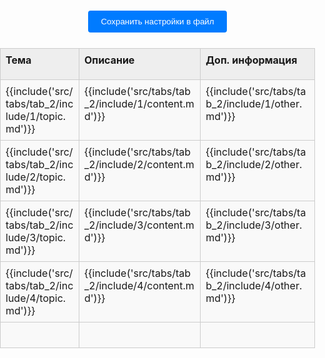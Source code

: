 <style>
:root {
    --content-max-width: 97%;
}

/* Базовые сбросы и контейнеры */
html, body {
    margin: 0;
    padding: 0;
    width: 100%;
    height: 100%;
}

.container {
    width: 100%;
    box-sizing: border-box;
    margin: 0;
    padding: 0;
}

/* Навигация (если используется) */
.nav-chapters {
    min-width: 20px;
}

/* Стили таблицы - ОБНОВЛЕНО */
.data-table {
    width: 100%;
    border-collapse: collapse;
    margin: 20px auto;
    table-layout: fixed;
}

.data-table col:nth-child(1) { width: 200px; }
.data-table col:nth-child(2) { width: 300px; }
.data-table col:nth-child(3) { width: 250px; }

/* Общие стили ячеек - ОБНОВЛЕНО */
.data-table tr {
    height: auto; /* Автоматическая высота строки */
}

.data-table td, .data-table th {
    border: 1px solid #ccc;
    position: relative;
    padding: 0;
    vertical-align: top;
    background-color: #f9f9f9; /* Фон по умолчанию для всей ячейки */
    height: auto;
}

/* Стили заголовков */
.data-table th {
    background-color: #eeeeee;
    font-weight: bold;
    height: 50px; /* Фиксированная высота для заголовков */
}

/* Контейнер содержимого ячейки - ОБНОВЛЕНО */
.data-table .cell-content {
    display: block;
    width: 100%;
    min-height: 40px;
    padding: 8px;
    box-sizing: border-box;
    background-color: transparent; /* Делаем внутренний div прозрачным */
    text-align: left;
    outline: none;
}

/* Редактируемые ячейки */
.data-table td .cell-content[contenteditable="true"] {
    background-color: #f9f9f9;
    word-wrap: break-word;
    overflow-wrap: anywhere;
}

.data-table td .cell-content[contenteditable="true"]:focus {
    background-color: #fff;
    box-shadow: 0 0 5px rgba(0,123,255,0.5);
}

/* Панель управления */
.controls {
    text-align: center;
    margin: 20px;
}

.controls button {
    margin: 5px;
    padding: 10px 20px;
    background-color: #007bff;
    color: white;
    border: none;
    border-radius: 4px;
    cursor: pointer;
}

.controls button:hover {
    background-color: #0056b3;
}

.file-input {
    margin: 10px;
}

/* Настройки таблицы */
.settings-trigger {
    position: absolute;
    top: 0;
    right: 0;
    width: 20px;
    height: 20px;
    cursor: pointer;
    z-index: 10;
    border-radius: 0 0 0 8px;
}

.settings-trigger:hover {
    background-color: rgba(0,123,255,0.1);
}

.settings-menu {
    display: none;
    position: absolute;
    top: 20px;
    right: 2px;
    background: #fff;
    border: 1px solid #ccc;
    padding: 4px;
    border-radius: 4px;
    white-space: nowrap;
    box-shadow: 0 2px 5px rgba(0,0,0,0.2);
    z-index: 100;
    font-size: 12px;
}

.show-settings .settings-menu {
    display: flex;
    gap: 8px;
    align-items: center;
}

.settings-menu label {
    display: flex;
    align-items: center;
    gap: 4px;
}

.settings-menu input[type="number"],
.settings-menu select,
.settings-menu input[type="color"] {
    width: 50px;
    font-size: 12px;
}

/* Ресайзер колонок */
.column-resizer {
    position: absolute;
    top: 0;
    right: -2px;
    width: 4px;
    height: 100%;
    cursor: col-resize;
    background: transparent;
    z-index: 5;
}

.column-resizer:hover {
    background: rgba(0,123,255,0.3);
}

/* Стили для блоков кода */
.data-table .cell-content pre {
    margin: 0;
    padding: 0px;
    background:rgb(245, 245, 245);
    border-radius: 4px;
    overflow-x: auto;
}

.data-table .cell-content code {
    font-family: Consolas, Monaco, 'Andale Mono', monospace;
    font-size: 0.9em;
}

#status {
    position: fixed;
    bottom: 20px;
    left: 50%;
    transform: translateX(-50%);
    padding: 10px 20px;
    background: rgba(0,0,0,0.7);
    color: white;
    border-radius: 5px;
    z-index: 1000;
    opacity: 1;
    transition: opacity 0.3s;
}
</style>
<div class="container">
    <div class="controls">
        <button id="saveSettingsBtn">Сохранить настройки в файл</button>
    </div>
    <table class="data-table" id="dataTable">
        <colgroup>
            <col id="tab_2_col-0">
            <col id="tab_2_col-1">
            <col id="tab_2_col-2">
        </colgroup>
        <thead>
            <tr id="tab_2_header_row">
                <th id="tab_2_header_topic"><div class="cell-content" contenteditable="true">Тема</div></th>
                <th id="tab_2_header_content"><div class="cell-content" contenteditable="true">Описание</div></th>
                <th id="tab_2_header_other"><div class="cell-content" contenteditable="true">Доп. информация</div></th>
            </tr>
        </thead>
        <tbody>
            <tr id="tab_2_1">
                <td id="tab_2_1_topic"><div class="cell-content" contenteditable="true">{{include('src/tabs/tab_2/include/1/topic.md')}}</div></td>
                <td id="tab_2_1_content"><div class="cell-content" contenteditable="true">{{include('src/tabs/tab_2/include/1/content.md')}}</div></td>
                <td id="tab_2_1_other"><div class="cell-content" contenteditable="true">{{include('src/tabs/tab_2/include/1/other.md')}}</div></td>
            </tr>
            <tr id="tab_2_2">
                <td id="tab_2_2_topic"><div class="cell-content" contenteditable="true">{{include('src/tabs/tab_2/include/2/topic.md')}}</div></td>
                <td id="tab_2_2_content"><div class="cell-content" contenteditable="true">{{include('src/tabs/tab_2/include/2/content.md')}}</div></td>
                <td id="tab_2_2_other"><div class="cell-content" contenteditable="true">{{include('src/tabs/tab_2/include/2/other.md')}}</div></td>
            </tr>
            <tr id="tab_2_3">
                <td id="tab_2_3_topic"><div class="cell-content" contenteditable="true">{{include('src/tabs/tab_2/include/3/topic.md')}}</div></td>
                <td id="tab_2_3_content"><div class="cell-content" contenteditable="true">{{include('src/tabs/tab_2/include/3/content.md')}}</div></td>
                <td id="tab_2_3_other"><div class="cell-content" contenteditable="true">{{include('src/tabs/tab_2/include/3/other.md')}}</div></td>
            </tr>
            <tr id="tab_2_4">
                <td id="tab_2_4_topic"><div class="cell-content" contenteditable="true">{{include('src/tabs/tab_2/include/4/topic.md')}}</div></td>
                <td id="tab_2_4_content"><div class="cell-content" contenteditable="true">{{include('src/tabs/tab_2/include/4/content.md')}}</div></td>
                <td id="tab_2_4_other"><div class="cell-content" contenteditable="true">{{include('src/tabs/tab_2/include/4/other.md')}}</div></td>
            </tr>
            <tr id="tab_2_5">
                <td id="tab_2_5_topic"><div class="cell-content" contenteditable="true"></div></td>
                <td id="tab_2_5_content"><div class="cell-content" contenteditable="true"></div></td>
                <td id="tab_2_5_other"><div class="cell-content" contenteditable="true"></div></td>
            </tr>         
        </tbody>
    </table>
    <div class="status" id="tab_2_status"></div>
</div>

<script>
// Глобальные переменные
const currentTabId = 'tab_2'; // Идентификатор текущей вкладки
let tableSettings = null;     // Хранилище настроек таблицы
let contentStore = {};       // Хранилище содержимого ячеек (ДОБАВЛЕНО)

// Инициализация при загрузке страницы
window.addEventListener('DOMContentLoaded', async () => {
    try {
        // 1. Загружаем настройки из файла
        await loadSettingsFromFile();
        
        // 2. Инициализируем хранилище контента (ДОБАВЛЕНО)
        initContentStore();
        
        // 3. Инициализируем таблицу
        initTableSettings();
        
        showFeedback("Таблица готова к работе");
    } catch (error) {
        console.error("Ошибка инициализации:", error);
        showFeedback("Ошибка загрузки таблицы", true);
    }
});

// Инициализация хранилища контента (НОВАЯ ФУНКЦИЯ)
function initContentStore() {
    contentStore = window.indexstore?.contentStore || {};
    if (!contentStore[currentTabId]) {
        contentStore[currentTabId] = {};
    }
}

// Функция инициализации таблицы с учетом идентификаторов вкладки
function initTableSettings() {
    const cells = document.querySelectorAll('.data-table td, .data-table th');
    
    cells.forEach((cell) => {
        if (cell.tagName === 'TH' && !cell.querySelector('.cell-content')) {
            const contentWrapper = document.createElement('div');
            contentWrapper.className = 'cell-content';
            contentWrapper.contentEditable = true;
            contentWrapper.innerHTML = cell.innerHTML;
            cell.innerHTML = '';
            cell.appendChild(contentWrapper);
        }
        
        // Добавляем обработчики для ячеек с контентом (ДОБАВЛЕНО)
        if (cell.tagName === 'TD') {
            const contentWrapper = cell.querySelector('.cell-content') || cell;
            const cellId = getCellId(cell);
            
            // Восстанавливаем сохраненный контент
            if (contentStore[currentTabId]?.[cellId] !== undefined) {
                contentWrapper.innerHTML = contentStore[currentTabId][cellId];
            }
            
            // Обработчик изменений
            contentWrapper.addEventListener('input', (e) => {
                updateCellContent(cell, e.target.innerHTML);
            });
        }
        
        const trigger = document.createElement('div');
        trigger.className = 'settings-trigger';

        const menu = document.createElement('div');
        menu.className = 'settings-menu';
        
        const isHeader = cell.tagName === 'TH';
        const columnIndex = cell.cellIndex;
        const contentWrapper = cell.querySelector('.cell-content');
        
        let menuHTML = `
            <label>F: <input type="number" class="font-size" value="14" min="8" max="24"></label>
            <label>B: <input type="color" class="bg-color" value="${rgbToHex(getComputedStyle(cell).backgroundColor) || '#f9f9f9'}"></label>
            <label>T:
                <select class="content-type">
                    <option value="text">text</option>
                    <option value="code">code</option>
                    <option value="html">HTML</option>
                </select>
            </label>
        `;
        
        if (isHeader) {
            const currentWidth = getColumnWidth(columnIndex);
            menuHTML += `<label>W: <input type="number" class="column-width" value="${currentWidth}" min="50" max="800"></label>`;
        }
        
        menuHTML += `<label>H: <input type="number" class="row-height" placeholder="auto" min="30" max="1000"></label>`;

        menu.innerHTML = menuHTML;

        setupMenuEvents(cell, menu, contentWrapper);
        setupIconClick(cell, trigger);

        cell.appendChild(trigger);
        cell.appendChild(menu);
    });

    setupGlobalClick();
    applyCurrentSettings();
}

// Функция для получения чистого содержимого ячейки
function getCleanCellContent(cellId) {
    const cell = document.getElementById(`${currentTabId}_${cellId}`);
    if (!cell) return '';
    
    // Клонируем элемент, чтобы не повредить оригинал
    const clone = cell.cloneNode(true);
    
    // Удаляем меню настроек
    const menu = clone.querySelector('.settings-menu');
    if (menu) menu.remove();
    
    // Удаляем триггер настроек
    const trigger = clone.querySelector('.settings-trigger');
    if (trigger) trigger.remove();
    
    // Получаем чистый текст
    return clone.textContent.trim();
}

// Обновление содержимого ячейки  
function updateCellContent(cell, content) {
    const cellId = getCellId(cell);
    contentStore[currentTabId][cellId] = getCleanCellContent(cellId);
   
    console.log(`Content updated for ${cellId}:`, contentStore[currentTabId][cellId]);
    //console.log(document.getElementById(`${currentTabId}_${cellId}`).textContent);
}

 

// Получение ID ячейки  
function getCellId(cell) {
    const rowId = cell.parentElement.id.replace(`${currentTabId}_`, '');
    const cellType = getCellType(cell.cellIndex);
    return `${rowId}_${cellType}`;
}

// Определяем тип ячейки по индексу
function getCellType(cellIndex) {
    const types = ['topic', 'content', 'other'];
    return types[cellIndex] || cellIndex;
}

// Сохранение всех данных 
document.getElementById('saveSettingsBtn').addEventListener('click', function() {
    console.log('Save button clicked');
    // Обновляем contentStore перед сохранением
    Object.keys(contentStore[currentTabId]).forEach(cellId => {
        contentStore[currentTabId][cellId] = getCleanCellContent(cellId);
    });

    // Сохраняем в indexstore
    window.indexstore = window.indexstore || {};
    window.indexstore.contentStore = contentStore;
    
    saveSettingsToFile().then(() => {
        console.log('Settings saved successfully');
        console.log('Current content:', JSON.stringify(contentStore, null, 2));
        showFeedback("Все данные сохранены");
    }).catch(error => {
        console.error('Save error:', error);
        showFeedback("Ошибка сохранения", true);
    });
});

 

function applyCurrentSettings() {
    if (!tableSettings) return;

    try {
        const settings = JSON.parse(tableSettings);
        
        if (settings.columns) {
            settings.columns.forEach((col, index) => {
                if (col.width) {
                    setColumnWidth(index, col.width);
                }
            });
        }
        
        if (settings.cells) {
            document.querySelectorAll('.data-table th').forEach((th) => {
                const cellId = `${currentTabId}_header_${getCellType(th.cellIndex)}`;
                if (settings.cells[cellId]) {
                    applyCellSettings(th, settings.cells[cellId]);
                }
            });
            
            document.querySelectorAll('.data-table td').forEach((td) => {
                const rowId = td.parentElement.id.replace(`${currentTabId}_`, '');
                if (!rowId) return;
                
                const cellId = `${currentTabId}_${rowId}_${getCellType(td.cellIndex)}`;
                if (settings.cells[cellId]) {
                    applyCellSettings(td, settings.cells[cellId]);
                }
            });
        }
    } catch (error) {
        console.error("Ошибка применения настроек:", error);
    }
}

function applyCellSettings(cell, settings) {
    const content = cell.querySelector('.cell-content') || cell;
    
    if (settings.fontSize) content.style.fontSize = settings.fontSize;
    if (settings.backgroundColor) cell.style.backgroundColor = settings.backgroundColor;
    
    if (settings.rowHeight && settings.rowHeight !== 'auto') {
        cell.parentElement.style.height = settings.rowHeight;
        cell.parentElement.dataset.fixedHeight = "true";
    }
    
    const menu = cell.querySelector('.settings-menu');
    if (menu) {
        menu.querySelector('.font-size').value = parseInt(settings.fontSize) || 14;
        if (settings.backgroundColor) {
            menu.querySelector('.bg-color').value = settings.backgroundColor;
        }
        
        const columnWidthInput = menu.querySelector('.column-width');
        if (columnWidthInput && settings.width) {
            columnWidthInput.value = settings.width;
        }
        
        const rowHeightInput = menu.querySelector('.row-height');
        if (rowHeightInput) {
            rowHeightInput.value = settings.rowHeight ? parseInt(settings.rowHeight) : '';
        }
        
        const contentTypeSelect = menu.querySelector('.content-type');
        if (contentTypeSelect && settings.contentType) {
            contentTypeSelect.value = settings.contentType;
        }
    }
}

async function loadSettingsFromFile() {
    console.log('Loading settings from file...');
    try {
        const response = await fetch('/config/table-settings.json');
        if (!response.ok) throw new Error("Файл настроек не найден");
        
        tableSettings = await response.text();
        console.log('Settings loaded');
    } catch (error) {
        console.warn("Используются настройки по умолчанию:", error);
        showFeedback("Ошибка загрузки настроек", true);
        initDefaultSettings();
    }
}

function initDefaultSettings() {
    const defaultSettings = {
        columns: [
            { width: 200 },
            { width: 300 },
            { width: 250 }
        ],
        cells: {
            [`${currentTabId}_header_topic`]: {
                fontSize: "16px",
                backgroundColor: "#f0f0f0",
                contentType: "text",
                width: 200
            },
            [`${currentTabId}_header_content`]: {
                fontSize: "16px",
                backgroundColor: "#f0f0f0",
                contentType: "text",
                width: 300
            },
            [`${currentTabId}_header_other`]: {
                fontSize: "16px",
                backgroundColor: "#f0f0f0",
                contentType: "text",
                width: 250
            }
        }
    };
    tableSettings = JSON.stringify(defaultSettings);
}

async function saveSettingsToFile() {
    try {
        const settings = {
            columns: [],
            cells: {}
        };
        
        for (let i = 0; i < 3; i++) {
            settings.columns.push({
                width: getColumnWidth(i)
            });
        }
        
        document.querySelectorAll('.data-table th').forEach((th) => {
            const cellType = getCellType(th.cellIndex);
            const cellId = `${currentTabId}_header_${cellType}`;
            
            const menu = th.querySelector('.settings-menu');
            if (menu) {
                settings.cells[cellId] = {
                    fontSize: th.querySelector('.cell-content').style.fontSize || "",
                    backgroundColor: th.style.backgroundColor || "",
                    rowHeight: th.parentElement.style.height || "auto",
                    contentType: menu.querySelector('.content-type').value || "text",
                    width: menu.querySelector('.column-width')?.value || null
                };
            }
        });
        
        document.querySelectorAll('.data-table td').forEach((td) => {
            const rowId = td.parentElement.id.replace(`${currentTabId}_`, '');
            const cellType = getCellType(td.cellIndex);
            const cellId = `${currentTabId}_${rowId}_${cellType}`;
            
            const menu = td.querySelector('.settings-menu');
            if (menu) {
                settings.cells[cellId] = {
                    fontSize: td.querySelector('.cell-content').style.fontSize || "",
                    backgroundColor: td.style.backgroundColor || "",
                    rowHeight: td.parentElement.style.height || "auto",
                    contentType: menu.querySelector('.content-type').value || "text"
                };
            }
        });
        
        tableSettings = JSON.stringify(settings);
        console.log("Настройки для сохранения:", tableSettings);

        const response = await fetch('/save-table-settings', {
            method: 'POST',
            headers: { 'Content-Type': 'application/json' },
            body: tableSettings
        });
        
        if (!response.ok) throw new Error("Ошибка сохранения");
        
        showFeedback("Настройки сохранены");
    } catch (error) {
        console.error("Ошибка сохранения:", error);
        showFeedback("Ошибка сохранения", true);
    }
}

function rgbToHex(rgb) {
    if (rgb.startsWith('#')) return rgb;
    const result = /^rgba?\((\d+),\s*(\d+),\s*(\d+)(?:,\s*\d+\.?\d*)?\)$/i.exec(rgb);
    if (!result) return '#f9f9f9';
    const r = parseInt(result[1], 10).toString(16).padStart(2, '0');
    const g = parseInt(result[2], 10).toString(16).padStart(2, '0');
    const b = parseInt(result[3], 10).toString(16).padStart(2, '0');
    return `#${r}${g}${b}`.toLowerCase();
}

function getColumnWidth(columnIndex) {
    const col = document.getElementById(`${currentTabId}_col-${columnIndex}`);
    if (col && col.style.width) {
        return parseInt(col.style.width);
    }
    const defaultWidths = [200, 300, 250];
    return defaultWidths[columnIndex] || 150;
}

function setColumnWidth(columnIndex, width) {
    const col = document.getElementById(`${currentTabId}_col-${columnIndex}`);
    if (col) {
        col.style.width = `${width}px`;
    }
}

function setupMenuEvents(cell, menu, contentWrapper) {
    menu.addEventListener('click', e => e.stopPropagation());
    
    const fontSizeInput = menu.querySelector('.font-size');
    fontSizeInput.addEventListener('input', e => {
        const value = `${e.target.value}px`;
        contentWrapper.style.fontSize = value;
        updateCellSettings(cell, { fontSize: value });
        showFeedback(`Размер шрифта изменен на ${e.target.value}px`);
    });

    const bgColorInput = menu.querySelector('.bg-color');
    bgColorInput.addEventListener('input', e => {
        cell.style.backgroundColor = e.target.value;
        if (contentWrapper) contentWrapper.style.backgroundColor = 'transparent';
        updateCellSettings(cell, { backgroundColor: e.target.value });
        showFeedback(`Цвет фона изменен`);
    });

    const contentTypeSelect = menu.querySelector('.content-type');
    if (contentTypeSelect) {
        contentTypeSelect.addEventListener('change', e => {
            updateCellSettings(cell, { contentType: e.target.value });
            showFeedback(`Тип контента изменен на ${e.target.value}`);
        });
    }

    const columnWidthInput = menu.querySelector('.column-width');
    if (columnWidthInput && cell.tagName === 'TH') {
        columnWidthInput.addEventListener('input', e => {
            const width = parseInt(e.target.value);
            if (width >= 50) {
                setColumnWidth(cell.cellIndex, width);
                updateColumnSettings(cell.cellIndex, { width });
                showFeedback(`Ширина колонки ${cell.cellIndex + 1} изменена на ${width}px`);
            }
        });
    }

    const rowHeightInput = menu.querySelector('.row-height');
    if (rowHeightInput) {
        rowHeightInput.addEventListener('input', e => {
            const height = parseInt(e.target.value);
            const row = cell.parentElement;
            
            if (height >= 30) {
                row.style.height = `${height}px`;
                row.style.minHeight = `${height}px`;
                row.dataset.fixedHeight = "true";
                showFeedback(`Высота строки установлена ${height}px`);
            } else if (e.target.value === '') {
                row.style.height = 'auto';
                row.style.minHeight = 'auto';
                delete row.dataset.fixedHeight;
                showFeedback(`Высота строки: автоматическая`);
            }
            
            updateCellSettings(cell, { rowHeight: height >= 30 ? `${height}px` : 'auto' });
        });
    }

    menu.querySelectorAll('input, select').forEach(el => {
        el.addEventListener('click', e => e.stopPropagation());
        el.addEventListener('focus', e => e.stopPropagation());
    });
}

function updateCellSettings(cell, newSettings) {
    if (!tableSettings) initDefaultSettings();
    
    const settings = JSON.parse(tableSettings);
    
    let cellId;
    const rowId = cell.parentElement.id.replace(`${currentTabId}_`, '');
    
    if (cell.tagName === 'TH') {
        cellId = `${currentTabId}_header_${getCellType(cell.cellIndex)}`;
    } else {
        cellId = `${currentTabId}_${rowId}_${getCellType(cell.cellIndex)}`;
    }
    
    if (!settings.cells) settings.cells = {};
    settings.cells[cellId] = { ...(settings.cells[cellId] || {}), ...newSettings };
    tableSettings = JSON.stringify(settings);
    
    console.log('Updated cell settings:', { cellId, newSettings });
}

function updateColumnSettings(columnIndex, newSettings) {
    if (!tableSettings) initDefaultSettings();
    
    const settings = JSON.parse(tableSettings);
    if (!settings.columns[columnIndex]) {
        settings.columns[columnIndex] = {};
    }
    
    settings.columns[columnIndex] = { ...settings.columns[columnIndex], ...newSettings };
    tableSettings = JSON.stringify(settings);
}

function setupIconClick(cell, trigger) {
    trigger.addEventListener('click', e => {
        e.stopPropagation();
        document.querySelectorAll('.data-table td, .data-table th').forEach(c => {
            if (c !== cell) c.classList.remove('show-settings');
        });
        cell.classList.toggle('show-settings');
    });
}

function setupGlobalClick() {
    document.addEventListener('click', (e) => {
        if (!e.target.closest('.settings-menu') && !e.target.closest('.settings-trigger')) {
            document.querySelectorAll('.data-table td, .data-table th').forEach(c => {
                c.classList.remove('show-settings');
            });
        }
    });
}

function showFeedback(message, isError = false) {
    const status = document.getElementById(`${currentTabId}_status`);
    if (status) {
        status.textContent = message;
        status.style.color = isError ? 'red' : '#28a745';
        status.style.fontWeight = 'bold';
        
        setTimeout(() => {
            status.textContent = '';
        }, 2000);
    }
}
</script>